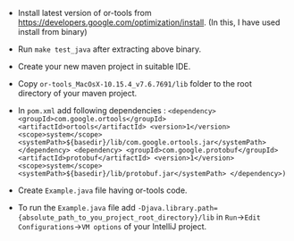 * Install latest version of or-tools from https://developers.google.com/optimization/install. (In this, I have used install from binary)

* Run `make test_java` after extracting above binary.

* Create your new maven project in suitable IDE.

* Copy `or-tools_MacOsX-10.15.4_v7.6.7691/lib` folder to the root directory of your maven project.

* In `pom.xml` add following dependencies :
        ```<dependency>
            <groupId>com.google.ortools</groupId>
            <artifactId>ortools</artifactId>
            <version>1</version>
            <scope>system</scope>
            <systemPath>${basedir}/lib/com.google.ortools.jar</systemPath>
        </dependency>
        <dependency>
            <groupId>com.google.protobuf</groupId>
            <artifactId>protobuf</artifactId>
            <version>1</version>
            <scope>system</scope>
            <systemPath>${basedir}/lib/protobuf.jar</systemPath>
        </dependency>)```
 
* Create `Example.java` file having or-tools code.

* To run the `Example.java` file add `-Djava.library.path={absolute_path_to_you_project_root_directory}/lib` in `Run`->`Edit Configurations`->`VM options` of your IntelliJ project.
